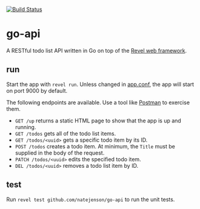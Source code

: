 [![Build Status](https://travis-ci.org/natejenson/go-api.svg?branch=master)](https://travis-ci.org/natejenson/go-api)

# go-api
A RESTful todo list API written in Go on top of the [Revel web framework](https://revel.github.io/).

## run
Start the app with `revel run`. Unless changed in [app.conf](/conf/app.conf), the app will start on port 9000 by default.

The following endpoints are available. Use a tool like [Postman](https://www.getpostman.com/) to exercise them.

* `GET /up` returns a static HTML page to show that the app is up and running.
* `GET /todos` gets all of the todo list items.
* `GET /todos/<uuid>` gets a specific todo item by its ID.
* `POST /todos` creates a todo item. At minimum, the `Title` must be supplied in the body of the request.
* `PATCH /todos/<uuid>` edits the specified todo item.
* `DEL /todos/<uuid>` removes a todo list item by ID.

## test
Run `revel test github.com/natejenson/go-api` to run the unit tests.
